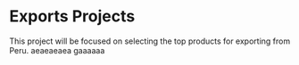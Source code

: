 # Exports Projects
This project will be focused on selecting the top products for exporting from Peru.
aeaeaeaea gaaaaaa

